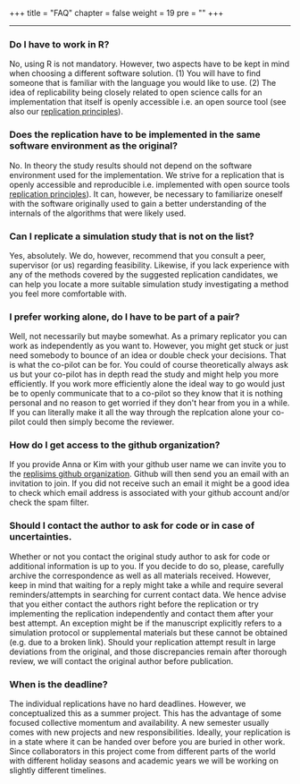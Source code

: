 +++
title = "FAQ"
chapter = false
weight = 19
pre = "<b></b>"
+++

___

### Do I have to work in R?
No, using R is not mandatory. However, two aspects have to be kept in mind when choosing a different software solution.
(1) You will have to find someone that is familiar with the language you would like to use. 
(2) The idea of replicability being closely related to open science calls for an implementation that itself is openly accessible i.e. an open source tool (see also our [replication principles](/aim/#replication-principles)).
 
### Does the replication have to be implemented in the same software environment as the original?
No. In theory the study results should not depend on the software environment used for the implementation. We strive for a replication that is openly accessible and reproducible i.e. implemented with open source tools [replication principles](/aim/#replication-principles)).
It can, however, be necessary to familiarize oneself with the software originally used to gain a better understanding of the internals of the algorithms that were likely used.

### Can I replicate a simulation study that is not on the list?
Yes, absolutely. We do, however, recommend that you consult a peer, supervisor (or us) regarding feasibility.
Likewise, if you lack experience with any of the methods covered by the suggested replication candidates, we can help you locate a more suitable simulation study investigating a method you feel more comfortable with.

### I prefer working alone, do I have to be part of a pair?
Well, not necessarily but maybe somewhat. 
As a primary replicator you can work as independently as you want to. 
However, you might get stuck or just need somebody to bounce of an idea or double check your decisions. 
That is what the co-pilot can be for. 
You could of course theoretically always ask us but your co-pilot has in depth read the study and might help you more efficiently.
If you work more efficiently alone the ideal way to go would just be to openly communicate that to a co-pilot so they know that it is nothing personal and no reason to get worried if they don't hear from you in a while.
If you can literally make it all the way through the replcation alone your co-pilot could then simply become the reviewer. 

### How do I get access to the github organization?
If you provide Anna or Kim with your github user name we can invite you to the [replisims github organization](https://github.com/replisims).
Github will then send you an email with an invitation to join. 
If you did not receive such an email it might be a good idea to check which email address is associated with your github account and/or check the spam filter.

### Should I contact the author to ask for code or in case of uncertainties.
Whether or not you contact the original study author to ask for code or additional information is up to you.
If you decide to do so, please, carefully archive the correspondence as well as all materials received. 
However, keep in mind that waiting for a reply might take a while and require several reminders/attempts in searching for current contact data. 
We hence advise that you either contact the authors right before the replication or try implementing the replication independently and contact them after your best attempt.
An exception might be if the manuscript explicitly refers to a simulation protocol or supplemental materials but these cannot be obtained (e.g. due to a broken link).
Should your replication attempt result in large deviations from the original, 
and those discrepancies remain after thorough review, 
we will contact the original author before publication.

### When is the deadline?
The individual replications have no hard deadlines. 
However, we conceptualized this as a summer project. 
This has the advantage of some focused collective momentum and availability. 
A new semester usually comes with new projects and new responsibilities. 
Ideally, your replication is in a state where it can be handed over before you are buried in other work.
Since collaborators in this project come from different parts of the world with different holiday seasons and academic years we will be working on slightly different timelines.


